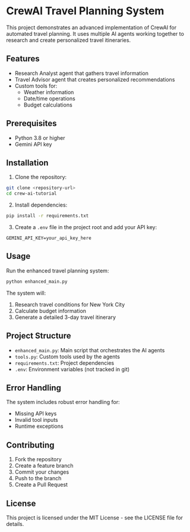 # CrewAI Travel Planning System

This project demonstrates an advanced implementation of CrewAI for automated travel planning. It uses multiple AI agents working together to research and create personalized travel itineraries.

## Features

- Research Analyst agent that gathers travel information
- Travel Advisor agent that creates personalized recommendations
- Custom tools for:
  - Weather information
  - Date/time operations
  - Budget calculations

## Prerequisites

- Python 3.8 or higher
- Gemini API key

## Installation

1. Clone the repository:
```bash
git clone <repository-url>
cd crew-ai-tutorial
```

2. Install dependencies:
```bash
pip install -r requirements.txt
```

3. Create a `.env` file in the project root and add your API key:
```
GEMINI_API_KEY=your_api_key_here
```

## Usage

Run the enhanced travel planning system:
```bash
python enhanced_main.py
```

The system will:
1. Research travel conditions for New York City
2. Calculate budget information
3. Generate a detailed 3-day travel itinerary

## Project Structure

- `enhanced_main.py`: Main script that orchestrates the AI agents
- `tools.py`: Custom tools used by the agents
- `requirements.txt`: Project dependencies
- `.env`: Environment variables (not tracked in git)

## Error Handling

The system includes robust error handling for:
- Missing API keys
- Invalid tool inputs
- Runtime exceptions

## Contributing

1. Fork the repository
2. Create a feature branch
3. Commit your changes
4. Push to the branch
5. Create a Pull Request

## License

This project is licensed under the MIT License - see the LICENSE file for details.
